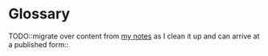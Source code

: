 # Glossary

TODO::migrate over content from [my notes](https://notes.zach.nz/Spaced-Everything---Glossary) as I clean it up and can arrive at a published form::